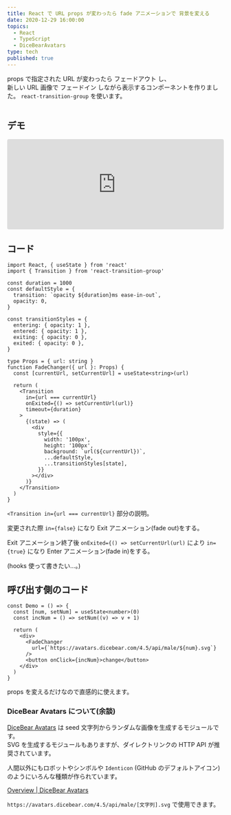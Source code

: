 ```yaml
---
title: React で URL props が変わったら fade アニメーションで 背景を変える
date: 2020-12-29 16:00:00
topics:
  - React
  - TypeScript
  - DiceBearAvatars
type: tech
published: true
---
```


props で指定された URL が変わったら フェードアウト し、  
新しい URL 画像で フェードイン しながら表示するコンポーネントを作りました。
`react-transition-group` を使います。

```toc

```

## デモ

<iframe src="https://codesandbox.io/embed/react-animation-background-image-jznjc?fontsize=14&hidenavigation=1&theme=dark&view=preview"
     style="width:100%; height:210px; border:0; border-radius: 4px; overflow:hidden;"
     title="react-animation-background-image"
     allow="accelerometer; ambient-light-sensor; camera; encrypted-media; geolocation; gyroscope; hid; microphone; midi; payment; usb; vr; xr-spatial-tracking"
     sandbox="allow-forms allow-modals allow-popups allow-presentation allow-same-origin allow-scripts"
   ></iframe>

## コード

```tsx
import React, { useState } from 'react'
import { Transition } from 'react-transition-group'

const duration = 1000
const defaultStyle = {
  transition: `opacity ${duration}ms ease-in-out`,
  opacity: 0,
}

const transitionStyles = {
  entering: { opacity: 1 },
  entered: { opacity: 1 },
  exiting: { opacity: 0 },
  exited: { opacity: 0 },
}

type Props = { url: string }
function FadeChanger({ url }: Props) {
  const [currentUrl, setCurrentUrl] = useState<string>(url)

  return (
    <Transition
      in={url === currentUrl}
      onExited={() => setCurrentUrl(url)}
      timeout={duration}
    >
      {(state) => (
        <div
          style={{
            width: '100px',
            height: '100px',
            background: `url(${currentUrl})`,
            ...defaultStyle,
            ...transitionStyles[state],
          }}
        ></div>
      )}
    </Transition>
  )
}
```

`<Transition in={url === currentUrl}` 部分の説明。

変更された際 `in={false}` になり Exit アニメーション(fade out)をする。

Exit アニメーション終了後 `onExited={() => setCurrentUrl(url)` により `in={true}` になり Enter アニメーション(fade in)をする。

(hooks 使って書きたい...。)

## 呼び出す側のコード

```tsx
const Demo = () => {
  const [num, setNum] = useState<number>(0)
  const incNum = () => setNum((v) => v + 1)

  return (
    <div>
      <FadeChanger
        url={`https://avatars.dicebear.com/4.5/api/male/${num}.svg`}
      />
      <button onClick={incNum}>change</button>
    </div>
  )
}
```

props を変えるだけなので直感的に使えます。

### DiceBear Avatars について(余談)

[DiceBear Avatars](https://avatars.dicebear.com/) は
seed 文字列からランダムな画像を生成するモジュールです。  
SVG を生成するモジュールもありますが、ダイレクトリンクの HTTP API が推奨されています。

人間以外にもロボットやシンボルや `Identicon` (GitHub のデフォルトアイコン) のようにいろんな種類が作られています。

[Overview \| DiceBear Avatars](https://avatars.dicebear.com/styles)

`https://avatars.dicebear.com/4.5/api/male/[文字列].svg` で使用できます。
